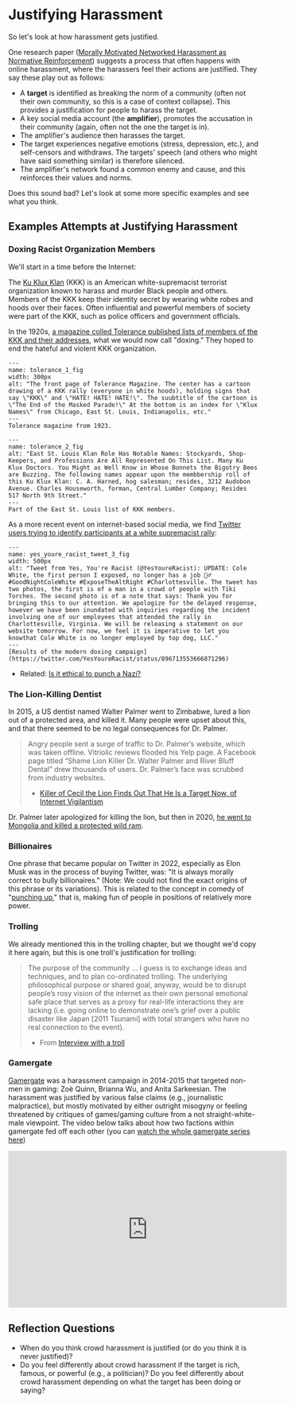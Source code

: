 # Justifying Harassment

So let's look at how harassment gets justified.

One research paper ([Morally Motivated Networked Harassment as Normative Reinforcement](https://journals.sagepub.com/doi/full/10.1177/20563051211021378)) suggests a process that often happens with online harassment, where the harassers feel their actions are justified. They say these play out as follows:
- A __target__ is identified as breaking the norm of a community (often not their own community, so this is a case of context collapse). This provides a justification for people to harass the target.
- A key social media account (the __amplifier__), promotes the accusation in their community (again, often not the one the target is in).
- The amplifier's audience then harasses the target.
- The target experiences negative emotions (stress, depression, etc.), and self-censors and withdraws. The targets' speech (and others who might have said something similar) is therefore silenced.
- The amplifier's network found a common enemy and cause, and this reinforces their values and norms.

Does this sound bad? Let's look at some more specific examples and see what you think.

## Examples Attempts at Justifying Harassment

### Doxing Racist Organization Members
We'll start in a time before the Internet:

The [Ku Klux Klan](https://en.wikipedia.org/wiki/Ku_Klux_Klan) (KKK) is an American white-supremacist terrorist organization known to harass and murder Black people and others. Members of the KKK keep their identity secret by wearing white robes and hoods over their faces. Often influential and powerful members of society were part of the KKK, such as police officers and government officials.

In the 1920s, [a magazine colled Tolerance published lists of members of the KKK and their addresses](https://willennar.pastperfectonline.com/library/AFCBAFEA-8D84-46FD-95AA-358225363914), what we would now call "doxing." They hoped to end the hateful and violent KKK organization.

```{figure} tolerance_1.png
---
name: tolerance_1_fig
width: 300px
alt: "The front page of Tolerance Magazine. The center has a cartoon drawing of a KKK rally (everyone in white hoods), holding signs that say \"KKK\" and \"HATE! HATE! HATE!\". The suubtitle of the cartoon is \"The End of the Masked Parade!\" At the bottom is an index for \"Klux Names\" from Chicago, East St. Louis, Indianapolis, etc."
---
Tolerance magazine from 1923.
```


```{figure} tolerance_2.png
---
name: tolerance_2_fig
alt: "East St. Louis Klan Role Has Notable Names: Stockyards, Shop-Keepers, and Professions Are All Represented On This List. Many Ku Klux Doctors. You Might as Well Know in Whose Bonnets the Bigotry Bees are Buzzing. The following names appear upon the membbership roll of this Ku Klux Klan: C. A. Harned, hog salesman; resides, 3212 Audobon Avenue. Charles Houseworth, forman, Central Lumber Company; Resides 517 North 9th Street."
---
Part of the East St. Louis list of KKK members.
```

As a more recent event on internet-based social media, we find [Twitter users trying to identify participants at a white supremacist rally](https://www.npr.org/sections/thetwo-way/2017/08/14/543418271/on-the-internet-everyone-knows-you-re-a-racist-twitter-account-ids-marchers):

```{figure} yes_youre_racists_tweet_3.png
---
name: yes_youre_racist_tweet_3_fig
width: 500px
alt: "Tweet from Yes, You're Racist (@YesYoureRacist): UPDATE: Cole White, the first person I exposed, no longer has a job 💁‍♂️ #GoodNightColeWhite #ExposeTheAltRight #Charlottesville. The tweet has two photos, the first is of a man in a crowd of people with Tiki Torches. The second photo is of a note that says: Thank you for bringing this to our attention. We apologize for the delayed response, however we have been inundated with inquiries regarding the incident involving one of our employees that attended the rally in Charlottesville, Virginia. We will be releasing a statement on our website tomorrow. For now, we feel it is imperative to let you knowthat Cole White is no longer employed by top dog, LLC."
---
[Results of the modern doxing campaign](https://twitter.com/YesYoureRacist/status/896713553666871296)
```

- Related: [Is it ethical to punch a Nazi?](https://www.vox.com/identities/2017/1/26/14369388/richard-spencer-punched-alt-right-trump)


### The Lion-Killing Dentist
In 2015, a US dentist named Walter Palmer went to Zimbabwe, lured a lion out of a protected area, and killed it. Many people were upset about this, and that there seemed to be no legal consequences for Dr. Palmer.
> Angry people sent a surge of traffic to Dr. Palmer’s website, which was taken offline. Vitriolic reviews flooded his Yelp page. A Facebook page titled “Shame Lion Killer Dr. Walter Palmer and River Bluff Dental” drew thousands of users. Dr. Palmer’s face was scrubbed from industry websites.
>
> - [Killer of Cecil the Lion Finds Out That He Is a Target Now, of Internet Vigilantism](https://www.nytimes.com/2015/07/30/us/cecil-the-lion-walter-palmer.html)

Dr. Palmer later apologized for killing the lion, but then in 2020, [he went to Mongolia and killed a protected wild ram](https://www.independent.co.uk/news/world/asia/walter-palmer-cecil-lion-hunt-ram-sheep-mongolia-a9613856.html).


### Billionaires
One phrase that became popular on Twitter in 2022, especially as Elon Musk was in the process of buying Twitter, was: "It is always morally correct to bully billionaires." (Note: We could not find the exact origins of this phrase or its variations). This is related to the concept in comedy of "[punching up](https://en.wiktionary.org/wiki/punch_up)," that is, making fun of people in positions of relatively more power.

### Trolling
We already mentioned this in the trolling chapter, but we thought we'd copy it here again, but this is one troll's justification for trolling:
> The purpose of the community … I guess is to exchange ideas and techniques, and to plan co-ordinated trolling. The underlying philosophical purpose or shared goal, anyway, would be to disrupt people’s rosy vision of the internet as their own personal emotional safe place that serves as a proxy for real-life interactions they are lacking (i.e. going online to demonstrate one’s grief over a public disaster like Japan [2011 Tsunami] with total strangers who have no real connection to the event).
>
> - From [Interview with a troll](http://www.indexoncensorship.org/2011/09/interview-with-a-troll/)

### Gamergate
[Gamergate](https://en.wikipedia.org/wiki/Gamergate_(harassment_campaign)) was a harassment campaign in 2014-2015 that targeted non-men in gaming: Zoë Quinn, Brianna Wu, and Anita Sarkeesian. The harassment was justified by various false claims (e.g., journalistic malpractice), but mostly motivated by either outright misogyny or feeling threatened by critiques of games/gaming culture from a not straight-white-male viewpoint. The video below talks about how two factions within gamergate fed off each other (you can [watch the whole gamergate series here](https://www.youtube.com/watch?v=6y8XgGhXkTQ&list=PLJA_jUddXvY62dhVThbeegLPpvQlR4CjF&index=1))

<iframe width="560" height="315" src="https://www.youtube.com/embed/c6TrKkkVEhs" title="YouTube video player" frameborder="0" allow="accelerometer; autoplay; clipboard-write; encrypted-media; gyroscope; picture-in-picture" allowfullscreen></iframe>


## Reflection Questions
- When do you think crowd harassment is justified (or do you think it is never justified)?
- Do you feel differently about crowd harassment if the target is rich, famous, or powerful (e.g., a politician)? Do you feel differently about crowd harassment depending on what the target has been doing or saying?
